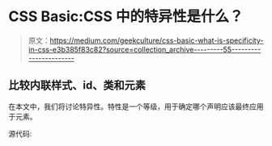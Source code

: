 # CSS Basic:CSS 中的特异性是什么？

> 原文：<https://medium.com/geekculture/css-basic-what-is-specificity-in-css-e3b385f83c82?source=collection_archive---------55----------------------->

## 比较内联样式、id、类和元素

在本文中，我们将讨论特异性。特性是一个等级，用于确定哪个声明应该最终应用于元素。

源代码: